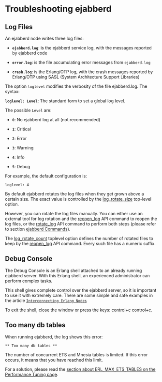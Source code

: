 # Troubleshooting ejabberd

## Log Files

An ejabberd node writes three log files:

- **`ejabberd.log`**:   is the ejabberd service log, with the messages reported by ejabberd code

- **`error.log`**:   is the file accumulating error messages from `ejabberd.log`

- **`crash.log`**:   is the Erlang/OTP log, with the crash messages reported by Erlang/OTP using SASL (System Architecture Support Libraries)

The option `loglevel` modifies the verbosity of the file ejabberd.log.
The syntax:

**`loglevel: Level`**: The standard form to set a global log level.

The possible `Level` are:

* **`0`**:   No ejabberd log at all (not recommended)

* **`1`**:   Critical

* **`2`**:   Error

* **`3`**:   Warning

* **`4`**:   Info

* **`5`**:   Debug

For example, the default configuration is:

 `loglevel: 4`

By default ejabberd rotates the log files when they get grown above a
certain size. The exact value is controlled by the
[log_rotate_size](../configuration/toplevel.md#log_rotate_size)
top-level option.

However, you can rotate the log files manually. You can
either use an external tool for log rotation and the
[reopen_log](../../developer/ejabberd-api/admin-api.md#reopen_log)
API command to reopen the log files, or the
[rotate_log](../../developer/ejabberd-api/admin-api.md#rotate_log) API command
to perform both steps (please refer to section [ejabberd
Commands](managing.md#ejabberd-commands)).

The [log_rotate_count](../configuration/toplevel.md#log_rotate_count)
toplevel option defines the number of rotated files to
keep by the [reopen_log](../../developer/ejabberd-api/admin-api.md#reopen_log)
API command. Every such file has a numeric suffix.

## Debug Console

The Debug Console is an Erlang shell attached to an already running
ejabberd server. With this Erlang shell, an experienced administrator
can perform complex tasks.

This shell gives complete control over the ejabberd server, so it is
important to use it with extremely care. There are some simple and safe
examples in the article
[`Interconnecting Erlang Nodes`][1]

To exit the shell, close the window or press the keys: control+c
control+c.

## Too many db tables

When running ejabberd, the log shows this error:

    ** Too many db tables **

The number of concurrent ETS and Mnesia tables is limited. If this
error occurs, it means that you have reached this limit.

For a solution, please read the
[section about ERL_MAX_ETS_TABLES on the Performance Tuning page](https://ejabberd.im/tuning#erl_max_ets_tables).

[1]: https://ejabberd.im/interconnect-erl-nodes
